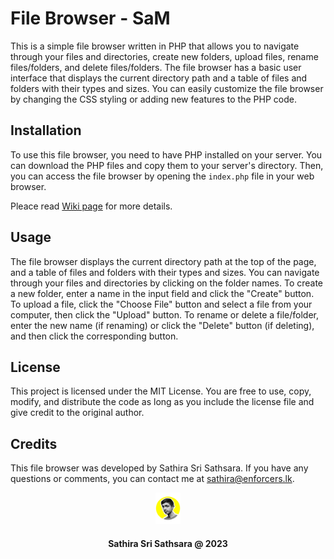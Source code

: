 # File Browser - SaM

This is a simple file browser written in PHP that allows you to navigate through your files and directories, create new folders, upload files, rename files/folders, and delete files/folders. The file browser has a basic user interface that displays the current directory path and a table of files and folders with their types and sizes. You can easily customize the file browser by changing the CSS styling or adding new features to the PHP code.

## Installation

To use this file browser, you need to have PHP installed on your server. You can download the PHP files and copy them to your server's directory. Then, you can access the file browser by opening the `index.php` file in your web browser.

Pleace read <a href="https://github.com/SathiraSriSathsara/file-browser/wiki">Wiki page</a> for more details.

## Usage

The file browser displays the current directory path at the top of the page, and a table of files and folders with their types and sizes. You can navigate through your files and directories by clicking on the folder names. To create a new folder, enter a name in the input field and click the "Create" button. To upload a file, click the "Choose File" button and select a file from your computer, then click the "Upload" button. To rename or delete a file/folder, enter the new name (if renaming) or click the "Delete" button (if deleting), and then click the corresponding button.

## License

This project is licensed under the MIT License. You are free to use, copy, modify, and distribute the code as long as you include the license file and give credit to the original author.

## Credits

This file browser was developed by Sathira Sri Sathsara. If you have any questions or comments, you can contact me at sathira@enforcers.lk.

<div align="center">
	<img src="https://github.com/SathiraSriSathsara/SathiraSriSathsara/blob/main/dp-wp-yt-round.png" width="40" height="50">
	<h4>Sathira Sri Sathsara @ 2023</h4>
</div>	

